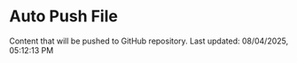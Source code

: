 # Auto Push File

Content that will be pushed to GitHub repository.
Last updated: 08/04/2025, 05:12:13 PM